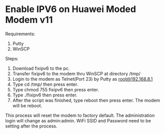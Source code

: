 # Enable IPV6 on Huawei Moded Modem v11

Requirements:
1. Putty
2. WinSCP

Steps:
1. Download fixipv6 to the pc.
2. Transfer fixipv6 to the modem thru WinSCP at directory /tmp/
3. Login to the modem as Telnet(Port 23) by Putty as root@192.168.8.1
4. Type cd /tmp/ then press enter.
5. Type chmod 755 fixipv6 then press enter.
6. Type ./fixipv6 then press enter.
7. After the script was finished, type reboot then press enter. The modem will be reboot.

This process will reset the modem to factory default. The administration login will change as admin:admin. WiFi SSID and Password need to be setting after the process.
